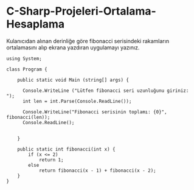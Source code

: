 # C-Sharp-Projeleri-Ortalama-Hesaplama

Kulanıcıdan alınan derinliğe göre fibonacci serisindeki rakamların ortalamasını alıp ekrana yazdıran uygulamayı yazınız.

    using System;

    class Program {
        
        public static void Main (string[] args) {
        
          Console.WriteLine ("Lütfen fibonacci seri uzunluğunu giriniz: ");
          int len = int.Parse(Console.ReadLine());

          Console.WriteLine("Fibonacci serisinin toplamı: {0}", fibonacci(len));
          Console.ReadLine();


        }

        public static int fibonacci(int x) {
            if (x <= 2)
                return 1;
            else
                return fibonacci(x - 1) + fibonacci(x - 2);
        }
    }
